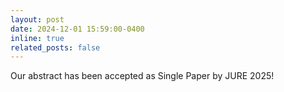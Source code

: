 ```yaml
---
layout: post
date: 2024-12-01 15:59:00-0400
inline: true
related_posts: false
---
```


Our abstract has been accepted as Single Paper by JURE 2025!
